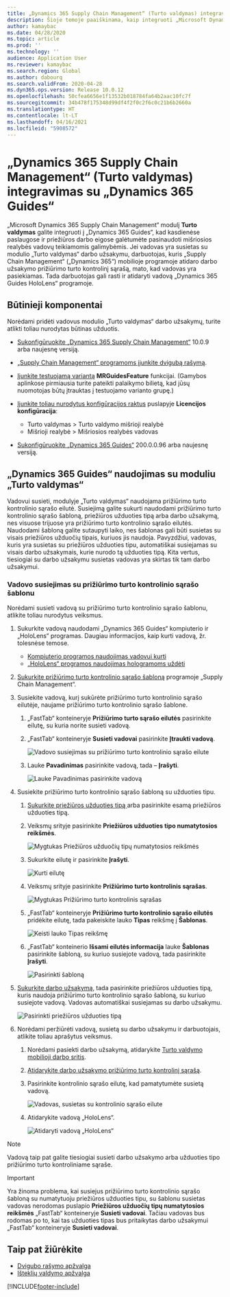 ```yaml
---
title: „Dynamics 365 Supply Chain Management“ (Turto valdymas) integravimas su „Dynamics 365 Guides“
description: Šioje temoje paaiškinama, kaip integruoti „Microsoft Dynamics 365 Supply Chain Management“ modulį „Turto valdymas“ į „Dynamics 365 Guides“, kad kasdienėse paslaugose ir priežiūros darbo eigose būtų galima pasinaudoti mišriosios realybės vadovų teikiamomis galimybėmis.
author: kamaybac
ms.date: 04/28/2020
ms.topic: article
ms.prod: ''
ms.technology: ''
audience: Application User
ms.reviewer: kamaybac
ms.search.region: Global
ms.author: dabourq
ms.search.validFrom: 2020-04-28
ms.dyn365.ops.version: Release 10.0.12
ms.openlocfilehash: 50cfea6656e1f13532b018784fa64b2aac10fc7f
ms.sourcegitcommit: 34b478f175348d99df4f2f0c2f6c0c21b6b2660a
ms.translationtype: HT
ms.contentlocale: lt-LT
ms.lasthandoff: 04/16/2021
ms.locfileid: "5908572"
---
```

# <a name="integrate-dynamics-365-supply-chain-management-asset-management-with-dynamics-365-guides"></a>„Dynamics 365 Supply Chain Management“ (Turto valdymas) integravimas su „Dynamics 365 Guides“

„Microsoft Dynamics 365 Supply Chain Management“ modulį **Turto valdymas** galite integruoti į „Dynamics 365 Guides“, kad kasdienėse paslaugose ir priežiūros darbo eigose galėtumėte pasinaudoti mišriosios realybės vadovų teikiamomis galimybėmis. Jei vadovas yra susietas su modulio „Turto valdymas“ darbo užsakymu, darbuotojas, kuris „Supply Chain Management“ („Dynamics 365“) mobilioje programoje atidaro darbo užsakymo prižiūrimo turto kontrolinį sąrašą, mato, kad vadovas yra pasiekiamas. Tada darbuotojas gali rasti ir atidaryti vadovą „Dynamics 365 Guides HoloLens“ programoje.

## <a name="prerequisites"></a>Būtinieji komponentai

Norėdami pridėti vadovus modulio „Turto valdymas“ darbo užsakymų, turite atlikti toliau nurodytas būtinas užduotis.

- [Sukonfigūruokite „Dynamics 365 Supply Chain Management“](../../fin-ops-core/fin-ops/index.md) 10.0.9 arba naujesnę versiją.
- [„Supply Chain Management“ programoms įjunkite dvigubą rašymą](../../fin-ops-core/dev-itpro/data-entities/dual-write/enable-dual-write.md).
- [Įjunkite testuojamą variantą](../../fin-ops-core/dev-itpro/data-entities/data-entities-data-packages.md#features-flighted-in-data-management-and-enabling-flighted-features) **MRGuidesFeature** funkcijai. (Gamybos aplinkose pirmiausia turite pateikti palaikymo bilietą, kad jūsų nuomotojas būtų įtrauktas į testuojamo varianto grupę.)
- [Įjunkite toliau nurodytus konfigūracijos raktus](/dynamicsax-2012/appuser-itpro/license-code-and-configuration-key-reference) puslapyje **Licencijos konfigūracija**:

    - Turto valdymas \> Turto valdymo mišrioji realybė
    - Mišrioji realybė \> Mišriosios realybės vadovas

- [Sukonfigūruokite „Dynamics 365 Guides“](/dynamics365/mixed-reality/guides/setup#step-2-create-a-common-data-service-environment-and-install-the-dynamics-365-guides-solution) 200.0.0.96 arba naujesnę versiją.

## <a name="use-dynamics-365-guides-with-asset-management"></a>„Dynamics 365 Guides“ naudojimas su moduliu „Turto valdymas“

Vadovui susieti, modulyje „Turto valdymas“ naudojama prižiūrimo turto kontrolinio sąrašo eilutė. Susiejimą galite sukurti naudodami prižiūrimo turto kontrolinio sąrašo šabloną, priežiūros užduoties tipą arba darbo užsakymą, nes visuose trijuose yra prižiūrimo turto kontrolinio sąrašo eilutės. Naudodami šabloną galite sutaupyti laiko, nes šablonas gali būti susietas su visais priežiūros užduočių tipais, kuriuos jis naudoja. Pavyzdžiui, vadovas, kuris yra susietas su priežiūros užduoties tipu, automatiškai susiejamas su visais darbo užsakymais, kurie nurodo tą užduoties tipą. Kita vertus, tiesiogiai su darbo užsakymu susietas vadovas yra skirtas tik tam darbo užsakymui.

### <a name="associate-a-guide-with-a-maintenance-checklist-template"></a>Vadovo susiejimas su prižiūrimo turto kontrolinio sąrašo šablonu

Norėdami susieti vadovą su prižiūrimo turto kontrolinio sąrašo šablonu, atlikite toliau nurodytus veiksmus.

1. Sukurkite vadovą naudodami „Dynamics 365 Guides“ kompiuterio ir „HoloLens“ programas. Daugiau informacijos, kaip kurti vadovą, žr. tolesnėse temose.

    - [Kompiuterio programos naudojimas vadovui kurti](/dynamics365/mixed-reality/guides/pc-app-overview)
    - [„HoloLens“ programos naudojimas hologramoms uždėti](/dynamics365/mixed-reality/guides/hololens-app-overview)

1. [Sukurkite prižiūrimo turto kontrolinio sąrašo šabloną](setup-for-work-orders/job-groups-and-job-types-variants-trades-and-checklists.md#create-a-maintenance-checklist-template) programoje „Supply Chain Management“.
1. Susiekite vadovą, kurį sukūrėte prižiūrimo turto kontrolinio sąrašo eilutėje, naujame prižiūrimo turto kontrolinio sąrašo šablone.

    1. „FastTab“ konteineryje **Prižiūrimo turto sąrašo eilutės** pasirinkite eilutę, su kuria norite susieti vadovą.
    1. „FastTab“ konteineryje **Susieti vadovai** pasirinkite **Įtraukti vadovą**.

        ![Vadovo susiejimas su prižiūrimo turto kontrolinio sąrašo eilute](media/am-guides-integration-add-guide.png "Vadovo susiejimas su prižiūrimo turto kontrolinio sąrašo eilute")

    1. Lauke **Pavadinimas** pasirinkite vadovą, tada – **Įrašyti**.

        ![Lauke Pavadinimas pasirinkite vadovą](media/am-guides-integration-select-guide.png "Lauke Pavadinimas pasirinkite vadovą")

1. Susiekite prižiūrimo turto kontrolinio sąrašo šabloną su užduoties tipu.

    1. [Sukurkite priežiūros užduoties tipą ](setup-for-work-orders/job-groups-and-job-types-variants-trades-and-checklists.md#create-a-maintenance-job-type) arba pasirinkite esamą priežiūros užduoties tipą.
    1. Veiksmų srityje pasirinkite **Priežiūros užduoties tipo numatytosios reikšmės**.

        ![Mygtukas Priežiūros užduočių tipų numatytosios reikšmės](media/am-guides-integration-job-defaults.png "Mygtukas Priežiūros užduočių tipų numatytosios reikšmės")

    1. Sukurkite eilutę ir pasirinkite **Įrašyti**.

        ![Kurti eilutę](media/am-guides-integration-add-line.png "Kurti eilutę")

    1. Veiksmų srityje pasirinkite **Prižiūrimo turto kontrolinis sąrašas**.

        ![Mygtukas Prižiūrimo turto kontrolinis sąrašas](media/am-guides-integration-maintenance-checklist.png "Mygtukas Prižiūrimo turto kontrolinis sąrašas")

    1. „FastTab“ konteineryje **Prižiūrimo turto kontrolinio sąrašo eilutės** pridėkite eilutę, tada pakeiskite lauko **Tipas** reikšmę į **Šablonas**.

        ![Keisti lauko Tipas reikšmę](media/am-guides-integration-checklist-lines.png "Keisti lauko Tipas reikšmę")

    1. „FastTab“ konteinerio **Išsami eilutės informacija** lauke **Šablonas** pasirinkite šabloną, su kuriuo susiejote vadovą, tada pasirinkite **Įrašyti**.

        ![Pasirinkti šabloną](media/am-guides-integration-checklist-line-details.png "Pasirinkti šabloną")

1. [Sukurkite darbo užsakymą](work-orders/manually-created-workorders.md#create-work-order), tada pasirinkite priežiūros užduoties tipą, kuris naudoja prižiūrimo turto kontrolinio sąrašo šabloną, su kuriuo susiejote vadovą. Vadovas automatiškai susiejamas su darbo užsakymu.

    ![Pasirinkti priežiūros užduoties tipą](media/am-guides-integration-create-work-order.png "Pasirinkti priežiūros užduoties tipą")

1. Norėdami peržiūrėti vadovą, susietą su darbo užsakymu ir darbuotojais, atlikite toliau aprašytus veiksmus.

    1. Norėdami pasiekti darbo užsakymą, atidarykite [Turto valdymo mobilioji darbo sritis](asset-management-mobile-workspace.md).
    1. [Atidarykite darbo užsakymo prižiūrimo turto kontrolinį sąrašą](asset-management-mobile-workspace.md#view-maintenance-checklist-on-a-work-order-job).
    1. Pasirinkite kontrolinio sąrašo eilutę, kad pamatytumėte susietą vadovą.

        ![Vadovas, susietas su kontrolinio sąrašo eilute](media/am-guides-integration-show-guide.png "Vadovas, susietas su kontrolinio sąrašo eilute")

    1. Atidarykite vadovą „HoloLens“.

        ![Atidaryti vadovą „HoloLens“](media/am-guides-integration-hololens-select.png "Atidaryti vadovą „HoloLens“")

> [!NOTE]
> Vadovą taip pat galite tiesiogiai susieti darbo užsakymo arba užduoties tipo prižiūrimo turto kontroliniame sąraše.

> [!IMPORTANT]
> Yra žinoma problema, kai susiejus prižiūrimo turto kontrolinio sąrašo šabloną su numatytuoju priežiūros užduoties tipu, su šablonu susietas vadovas nerodomas puslapio **Priežiūros užduočių tipų numatytosios reikšmės** „FastTab“ konteineryje **Susieti vadovai**. Tačiau vadovas bus rodomas po to, kai tas užduoties tipas bus pritaikytas darbo užsakymui „FastTab“ konteineryje **Susieti vadovai**.

## <a name="see-also"></a>Taip pat žiūrėkite

- [Dvigubo rašymo apžvalga](../../fin-ops-core/dev-itpro/data-entities/dual-write/dual-write-overview.md)
- [Išteklių valdymo apžvalga](index.md)


[!INCLUDE[footer-include](../../includes/footer-banner.md)]